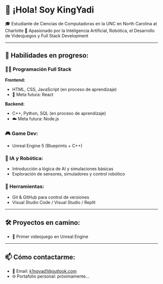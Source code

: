 # 👋 ¡Hola! Soy KingYadi

🎓 Estudiante de Ciencias de Computadoras en la UNC en North Carolina at Charlotte
🚀 Apasionado por la Inteligencia Artificial, Robótica, el Desarrollo de Videojuegos y Full Stack Development

---

## 🔧 Habilidades en progreso:

### 👨‍💻 Programación Full Stack

**Frontend:**
- HTML, CSS, JavaScript (en proceso de aprendizaje)
- 🧭 Meta futura: React

**Backend:**
- C++, Python, SQL  (en proceso de aprendizaje)
- ☁️ Meta futura: Node.js

### 🎮 Game Dev:
- Unreal Engine 5 (Blueprints + C++)
  
### 🤖 IA y Robótica:
- Introducción a lógica de AI y simulaciones básicas
- Exploración de sensores, simuladores y control robótico

### 🔄 Herramientas:
- Git & GitHub para control de versiones
- Visual Studio Code / Visual Studio / Replit

---

## 🛠️ Proyectos en camino:
- 🎯 Primer videojuego en Unreal Engine

---

## 📫 Cómo contactarme:
- 📧 Email: k1ngyad1@outlook.com
- 🌐 Portafolio personal: próximamente...

